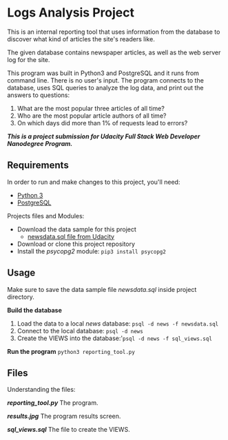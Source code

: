 # Logs Analysis Project
This is an internal reporting tool that uses information from the database to discover what kind of articles the site's readers like.

The given database contains newspaper articles, as well as the web server log for the site. 

This program was built in Python3 and PostgreSQL and it runs from command line.
There is no user's input. The program connects to the database, uses SQL queries to analyze the log data, and print out the answers to questions:

1. What are the most popular three articles of all time? 
2. Who are the most popular article authors of all time?
3. On which days did more than 1% of requests lead to errors?

**_This is a project submission for Udacity Full Stack Web Developer Nanodegree Program._**

## Requirements
In order to run and make changes to this project, you'll need:
- [Python 3](https://www.python.org/)
- [PostgreSQL](https://www.postgresql.org/)

Projects files and Modules: 
- Download the data sample for this project 
  - [newsdata.sql file from Udacity](https://d17h27t6h515a5.cloudfront.net/topher/2016/August/57b5f748_newsdata/newsdata.zip)
- Download or clone this project repository
- Install the *psycopg2* module: `pip3 install psycopg2`

## Usage
Make sure to save the data sample file *newsdata.sql* inside project directory.

**Build the database**
1. Load the data to a local *news* database: `psql -d news -f newsdata.sql`
5. Connect to the local database: `psql -d news`
6. Create the VIEWS into the database:'`psql -d news -f sql_views.sql`

**Run the program**
`python3 reporting_tool.py`

## Files
Understanding the files:

__*reporting_tool.py*__
The program.

__*results.jpg*__
The program results screen.

__*sql_views.sql*__
The file to create the VIEWS.